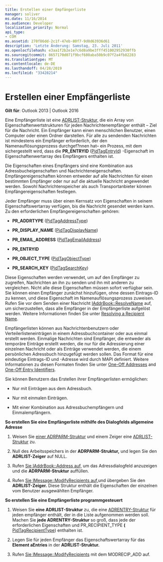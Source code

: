 ```yaml
---
title: Erstellen einer Empfängerliste
manager: soliver
ms.date: 11/16/2014
ms.audience: Developer
localization_priority: Normal
api_type:
- COM
ms.assetid: 270f86dd-2c1f-47eb-80f7-9d0d63936d61
description: 'Letzte Änderung: Samstag, 23. Juli 2011'
ms.openlocfilehash: e3aa1f2b2e1e7c6d8a9be3fff451002952930ffb
ms.sourcegitcommit: 8657170d071f9bcf680aba50b9c07f2a4fb82283
ms.translationtype: MT
ms.contentlocale: de-DE
ms.lasthandoff: 04/28/2019
ms.locfileid: "33428214"
---
```

# <a name="creating-a-recipient-list"></a>Erstellen einer Empfängerliste

  
  
**Gilt für**: Outlook 2013 | Outlook 2016 
  
Eine Empfängerliste ist eine [ADRLIST-Struktur,](adrlist.md) die ein Array von Eigenschaftenwertstrukturen für jeden Nachrichtenempfänger enthält – Ziel für die Nachricht. Ein Empfänger kann einen menschlichen Benutzer, einen Computer oder einen Ordner darstellen. Für alle zu sendenden Nachrichten ist mindestens ein Empfänger erforderlich, der den Namenauflösungsprozess durchgef?nnen hat– ein Prozess, mit dem sichergestellt wird, dass die **PR_ENTRYID** ([PidTagEntryId](pidtagentryid-canonical-property.md)) -Eigenschaft im Eigenschaftenwertarray des Empfängers enthalten ist. 
  
Die Eigenschaften eines Empfängers sind eine Kombination aus Adressbucheigenschaften und Nachrichteneigenschaften. Empfängereigenschaften können entweder auf alle Nachrichten für einen bestimmten Empfänger oder nur auf die aktuelle Nachricht angewendet werden. Sowohl Nachrichtenspeicher als auch Transportanbieter können Empfängereigenschaften festlegen. 
  
Jeder Empfänger muss über einen Kernsatz von Eigenschaften in seinem Eigenschaftswertarray verfügen, bis die Nachricht gesendet werden kann. Zu den erforderlichen Empfängereigenschaften gehören:
  
- **PR_ADDRTYPE** ([PidTagAddressType](pidtagaddresstype-canonical-property.md)) 
    
- **PR_DISPLAY_NAME** ([PidTagDisplayName](pidtagdisplayname-canonical-property.md)) 
    
- **PR_EMAIL_ADDRESS** ([PidTagEmailAddress](pidtagemailaddress-canonical-property.md)) 
    
- **PR_ENTRYID**
    
- **PR_OBJECT_TYPE** ([PidTagObjectType](pidtagobjecttype-canonical-property.md)) 
    
- **PR_SEARCH_KEY** ([PidTagSearchKey](pidtagsearchkey-canonical-property.md)) 
    
Diese Eigenschaften werden verwendet, um auf den Empfänger zu zugreifen, Nachrichten an ihn zu senden und ihn mit anderen zu vergleichen. Nicht alle diese Eigenschaften müssen sofort verfügbar sein. Sie können einen Empfänger zunächst hinzufügen, ohne dessen Eintrags-ID zu kennen, und diese Eigenschaft im Namenauflösungsprozess zuweisen. Rufen Sie vor dem Senden einer Nachricht [IAddrBook::ResolveName](iaddrbook-resolvename.md) auf, um sicherzustellen, dass alle Empfänger in der Empfängerliste aufgelöst werden. Weitere Informationen finden Sie unter [Resolving a Recipient Name](resolving-a-recipient-name.md).
  
Empfängerlisten können aus Nachrichtenbenutzern oder Verteilerlisteneinträgen in einem Adressbuchcontainer oder aus einmal erstellt werden. Einmalige Nachrichten sind Empfänger, die entweder als temporäre Einträge erstellt werden, die nur für die Adressierung einer einzelnen Nachricht oder als Einträge verwendet werden, die einem persönlichen Adressbuch hinzugefügt werden sollen. Das Format für eine eindeutige Eintrags-ID und -Adresse wird durch MAPI definiert. Weitere Informationen zu diesen Formaten finden Sie unter [One-Off Addresses](one-off-addresses.md) and [One-Off Entry Identifiers](one-off-entry-identifiers.md).
  
Sie können Benutzern das Erstellen ihrer Empfängerlisten ermöglichen:
  
- Nur mit Einträgen aus dem Adressbuch.
    
- Nur mit einmalen Einträgen.
    
- Mit einer Kombination aus Adressbuchempfängern und Einmalempfängern.
    
 **So erstellen Sie eine Empfängerliste mithilfe des Dialogfelds allgemeine Adresse**
  
1. Weisen Sie [einer ADRPARM-Struktur](adrparm.md) und einem Zeiger eine [ADRLIST-Struktur](adrlist.md) zu. 
    
2. Null des Arbeitsspeichers in der **ADRPARM-Struktur,** und legen Sie den **ADRLIST-Zeiger** auf NULL. 
    
3. Rufen [Sie IAddrBook::Address auf,](iaddrbook-address.md) um das Adressdialogfeld anzuzeigen und die **ADRPARM-Struktur** auffüllen. 
    
4. Rufen [Sie IMessage::ModifyRecipients auf,](imessage-modifyrecipients.md)und übergeben Sie den **ADRLIST-Zeiger.** Diese Struktur enthält die Eigenschaften der einzelnen vom Benutzer ausgewählten Empfänger. 
    
 **So erstellen Sie eine Empfängerliste programmgesteuert**
  
1. Weisen Sie **eine ADRLIST-Struktur** zu, die eine [ADRENTRY-Struktur](adrentry.md) für jeden empfänger enthält, der in die Liste aufgenommen werden soll. Machen Sie **jede ADRENTRY-Struktur** so groß, dass jede der erforderlichen Eigenschaften und PR_RECIPIENT_TYPE **(** [PidTagRecipientType](pidtagrecipienttype-canonical-property.md)) enthalten ist.
    
2. Legen Sie für jeden Empfänger das Eigenschaftswertarray für das **Element aEntries** in der **ADRLIST-Struktur.** 
    
3. Rufen [Sie IMessage::ModifyRecipients](imessage-modifyrecipients.md) mit dem MODRECIP_ADD auf. 
    

